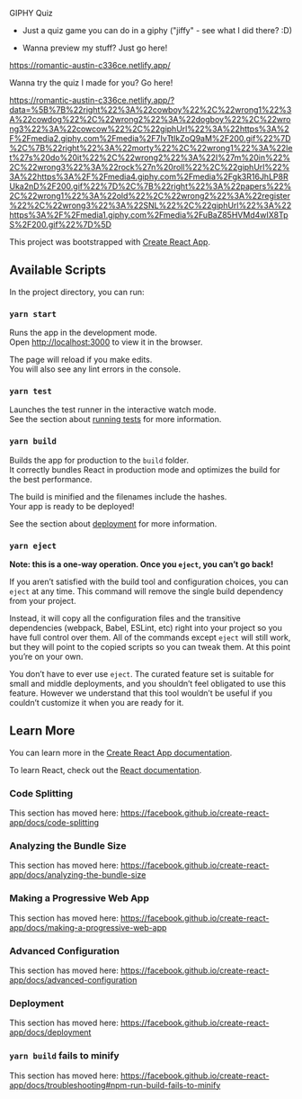 GIPHY Quiz

- Just a quiz game you can do in a giphy ("jiffy" - see what I did there? :D)

- Wanna preview my stuff? Just go here! 

 https://romantic-austin-c336ce.netlify.app/

 Wanna try the quiz I made for you? Go here!

 https://romantic-austin-c336ce.netlify.app/?data=%5B%7B%22right%22%3A%22cowboy%22%2C%22wrong1%22%3A%22cowdog%22%2C%22wrong2%22%3A%22dogboy%22%2C%22wrong3%22%3A%22cowcow%22%2C%22giphUrl%22%3A%22https%3A%2F%2Fmedia2.giphy.com%2Fmedia%2F7IvTtIkZoQ9aM%2F200.gif%22%7D%2C%7B%22right%22%3A%22morty%22%2C%22wrong1%22%3A%22let%27s%20do%20it%22%2C%22wrong2%22%3A%22I%27m%20in%22%2C%22wrong3%22%3A%22rock%27n%20roll%22%2C%22giphUrl%22%3A%22https%3A%2F%2Fmedia4.giphy.com%2Fmedia%2Fgk3R16JhLP8RUka2nD%2F200.gif%22%7D%2C%7B%22right%22%3A%22papers%22%2C%22wrong1%22%3A%22old%22%2C%22wrong2%22%3A%22register%22%2C%22wrong3%22%3A%22SNL%22%2C%22giphUrl%22%3A%22https%3A%2F%2Fmedia1.giphy.com%2Fmedia%2FuBaZ85HVMd4wIX8TpS%2F200.gif%22%7D%5D






This project was bootstrapped with [Create React App](https://github.com/facebook/create-react-app).

## Available Scripts

In the project directory, you can run:

### `yarn start`

Runs the app in the development mode.<br />
Open [http://localhost:3000](http://localhost:3000) to view it in the browser.

The page will reload if you make edits.<br />
You will also see any lint errors in the console.

### `yarn test`

Launches the test runner in the interactive watch mode.<br />
See the section about [running tests](https://facebook.github.io/create-react-app/docs/running-tests) for more information.

### `yarn build`

Builds the app for production to the `build` folder.<br />
It correctly bundles React in production mode and optimizes the build for the best performance.

The build is minified and the filenames include the hashes.<br />
Your app is ready to be deployed!

See the section about [deployment](https://facebook.github.io/create-react-app/docs/deployment) for more information.

### `yarn eject`

**Note: this is a one-way operation. Once you `eject`, you can’t go back!**

If you aren’t satisfied with the build tool and configuration choices, you can `eject` at any time. This command will remove the single build dependency from your project.

Instead, it will copy all the configuration files and the transitive dependencies (webpack, Babel, ESLint, etc) right into your project so you have full control over them. All of the commands except `eject` will still work, but they will point to the copied scripts so you can tweak them. At this point you’re on your own.

You don’t have to ever use `eject`. The curated feature set is suitable for small and middle deployments, and you shouldn’t feel obligated to use this feature. However we understand that this tool wouldn’t be useful if you couldn’t customize it when you are ready for it.

## Learn More

You can learn more in the [Create React App documentation](https://facebook.github.io/create-react-app/docs/getting-started).

To learn React, check out the [React documentation](https://reactjs.org/).

### Code Splitting

This section has moved here: https://facebook.github.io/create-react-app/docs/code-splitting

### Analyzing the Bundle Size

This section has moved here: https://facebook.github.io/create-react-app/docs/analyzing-the-bundle-size

### Making a Progressive Web App

This section has moved here: https://facebook.github.io/create-react-app/docs/making-a-progressive-web-app

### Advanced Configuration

This section has moved here: https://facebook.github.io/create-react-app/docs/advanced-configuration

### Deployment

This section has moved here: https://facebook.github.io/create-react-app/docs/deployment

### `yarn build` fails to minify

This section has moved here: https://facebook.github.io/create-react-app/docs/troubleshooting#npm-run-build-fails-to-minify
